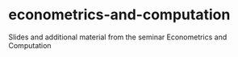 # econometrics-and-computation
Slides and additional material from the seminar Econometrics and Computation
